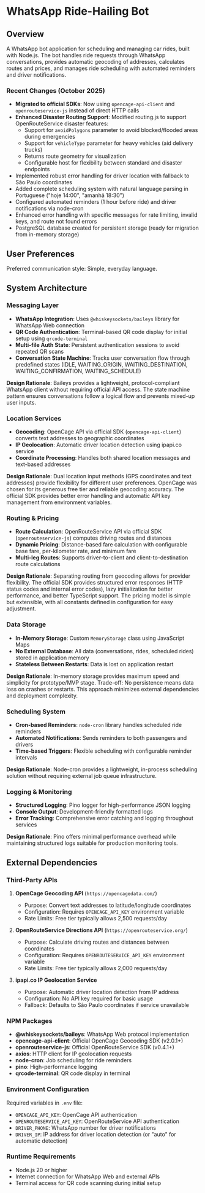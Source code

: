 # WhatsApp Ride-Hailing Bot

## Overview

A WhatsApp bot application for scheduling and managing car rides, built with Node.js. The bot handles ride requests through WhatsApp conversations, provides automatic geocoding of addresses, calculates routes and prices, and manages ride scheduling with automated reminders and driver notifications.

### Recent Changes (October 2025)
- **Migrated to official SDKs**: Now using `opencage-api-client` and `openrouteservice-js` instead of direct HTTP calls
- **Enhanced Disaster Routing Support**: Modified routing.js to support OpenRouteService disaster features:
  - Support for `avoidPolygons` parameter to avoid blocked/flooded areas during emergencies
  - Support for `vehicleType` parameter for heavy vehicles (aid delivery trucks)
  - Returns route geometry for visualization
  - Configurable host for flexibility between standard and disaster endpoints
- Implemented robust error handling for driver location with fallback to São Paulo coordinates
- Added complete scheduling system with natural language parsing in Portuguese ("hoje 14:00", "amanhã 18:30")
- Configured automated reminders (1 hour before ride) and driver notifications via node-cron
- Enhanced error handling with specific messages for rate limiting, invalid keys, and route not found errors
- PostgreSQL database created for persistent storage (ready for migration from in-memory storage)

## User Preferences

Preferred communication style: Simple, everyday language.

## System Architecture

### Messaging Layer
- **WhatsApp Integration**: Uses `@whiskeysockets/baileys` library for WhatsApp Web connection
- **QR Code Authentication**: Terminal-based QR code display for initial setup using `qrcode-terminal`
- **Multi-file Auth State**: Persistent authentication sessions to avoid repeated QR scans
- **Conversation State Machine**: Tracks user conversation flow through predefined states (IDLE, WAITING_ORIGIN, WAITING_DESTINATION, WAITING_CONFIRMATION, WAITING_SCHEDULE)

**Design Rationale**: Baileys provides a lightweight, protocol-compliant WhatsApp client without requiring official API access. The state machine pattern ensures conversations follow a logical flow and prevents mixed-up user inputs.

### Location Services
- **Geocoding**: OpenCage API via official SDK (`opencage-api-client`) converts text addresses to geographic coordinates
- **IP Geolocation**: Automatic driver location detection using ipapi.co service
- **Coordinate Processing**: Handles both shared location messages and text-based addresses

**Design Rationale**: Dual location input methods (GPS coordinates and text addresses) provide flexibility for different user preferences. OpenCage was chosen for its generous free tier and reliable geocoding accuracy. The official SDK provides better error handling and automatic API key management from environment variables.

### Routing & Pricing
- **Route Calculation**: OpenRouteService API via official SDK (`openrouteservice-js`) computes driving routes and distances
- **Dynamic Pricing**: Distance-based fare calculation with configurable base fare, per-kilometer rate, and minimum fare
- **Multi-leg Routes**: Supports driver-to-client and client-to-destination route calculations

**Design Rationale**: Separating routing from geocoding allows for provider flexibility. The official SDK provides structured error responses (HTTP status codes and internal error codes), lazy initialization for better performance, and better TypeScript support. The pricing model is simple but extensible, with all constants defined in configuration for easy adjustment.

### Data Storage
- **In-Memory Storage**: Custom `MemoryStorage` class using JavaScript Maps
- **No External Database**: All data (conversations, rides, scheduled rides) stored in application memory
- **Stateless Between Restarts**: Data is lost on application restart

**Design Rationale**: In-memory storage provides maximum speed and simplicity for prototype/MVP stage. Trade-off: No persistence means data loss on crashes or restarts. This approach minimizes external dependencies and deployment complexity.

### Scheduling System
- **Cron-based Reminders**: `node-cron` library handles scheduled ride reminders
- **Automated Notifications**: Sends reminders to both passengers and drivers
- **Time-based Triggers**: Flexible scheduling with configurable reminder intervals

**Design Rationale**: Node-cron provides a lightweight, in-process scheduling solution without requiring external job queue infrastructure.

### Logging & Monitoring
- **Structured Logging**: Pino logger for high-performance JSON logging
- **Console Output**: Development-friendly formatted logs
- **Error Tracking**: Comprehensive error catching and logging throughout services

**Design Rationale**: Pino offers minimal performance overhead while maintaining structured logs suitable for production monitoring tools.

## External Dependencies

### Third-Party APIs
1. **OpenCage Geocoding API** (`https://opencagedata.com/`)
   - Purpose: Convert text addresses to latitude/longitude coordinates
   - Configuration: Requires `OPENCAGE_API_KEY` environment variable
   - Rate Limits: Free tier typically allows 2,500 requests/day

2. **OpenRouteService Directions API** (`https://openrouteservice.org/`)
   - Purpose: Calculate driving routes and distances between coordinates
   - Configuration: Requires `OPENROUTESERVICE_API_KEY` environment variable
   - Rate Limits: Free tier typically allows 2,000 requests/day

3. **ipapi.co IP Geolocation Service**
   - Purpose: Automatic driver location detection from IP address
   - Configuration: No API key required for basic usage
   - Fallback: Defaults to São Paulo coordinates if service unavailable

### NPM Packages
- **@whiskeysockets/baileys**: WhatsApp Web protocol implementation
- **opencage-api-client**: Official OpenCage Geocoding SDK (v2.0.1+)
- **openrouteservice-js**: Official OpenRouteService SDK (v0.4.1+)
- **axios**: HTTP client for IP geolocation requests
- **node-cron**: Job scheduling for ride reminders
- **pino**: High-performance logging
- **qrcode-terminal**: QR code display in terminal

### Environment Configuration
Required variables in `.env` file:
- `OPENCAGE_API_KEY`: OpenCage API authentication
- `OPENROUTESERVICE_API_KEY`: OpenRouteService API authentication
- `DRIVER_PHONE`: WhatsApp number for driver notifications
- `DRIVER_IP`: IP address for driver location detection (or "auto" for automatic detection)

### Runtime Requirements
- Node.js 20 or higher
- Internet connection for WhatsApp Web and external APIs
- Terminal access for QR code scanning during initial setup